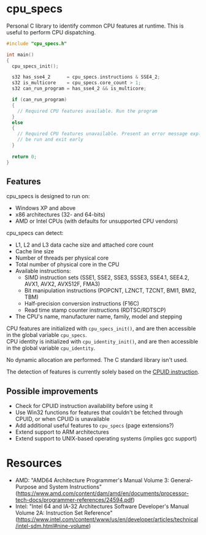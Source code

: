 # cpu_specs
Personal C library to identify common CPU features at runtime. This is useful to perform CPU dispatching.

```c
#include "cpu_specs.h"

int main()
{
  cpu_specs_init();

  s32 has_sse4_2      = cpu_specs.instructions & SSE4_2;
  s32 is_multicore    = cpu_specs.core_count > 1;
  s32 can_run_program = has_sse4_2 && is_multicore;

  if (can_run_program)
  {
    // Required CPU features available. Run the program
  }
  else
  {
    // Required CPU features unavailable. Present an error message explaining why the program can't
    // be run and exit early
  }
  
  return 0;
}
```

## Features
cpu_specs is designed to run on:
- Windows XP and above
- x86 architectures (32- and 64-bits)
- AMD or Intel CPUs (with defaults for unsupported CPU vendors)

cpu_specs can detect:
- L1, L2 and L3 data cache size and attached core count
- Cache line size
- Number of threads per physical core
- Total number of physical core in the CPU
- Available instructions:
  - SIMD instruction sets (SSE1, SSE2, SSE3, SSSE3, SSE4.1, SEE4.2, AVX1, AVX2, AVX512F, FMA3)
  - Bit manipulation instructions (POPCNT, LZNCT, TZCNT, BMI1, BMI2, TBM)
  - Half-precision conversion instructions (F16C)
  - Read time stamp counter instructions (RDTSC/RDTSCP)
- The CPU's name, manufacturer name, family, model and stepping

CPU features are initialized with `cpu_specs_init()`, and are then accessible in the global
variable `cpu_specs`.  
CPU identity is initialized with `cpu_identity_init()`, and are then accessible in the global
variable `cpu_identity`.  
  
No dynamic allocation are performed. The C standard library isn't used.  
  
The detection of features is currently solely based on the [CPUID instruction](https://en.wikipedia.org/wiki/CPUID).  


## Possible improvements
- Check for CPUID instruction availability before using it
- Use Win32 functions for features that couldn't be fetched through CPUID, or when CPUID is unavailable
- Add additional useful features to `cpu_specs` (page extensions?)
- Extend support to ARM architectures
- Extend support to UNIX-based operating systems (implies gcc support)

# Resources
- AMD: "AMD64 Architecture Programmer's Manual Volume 3: General-Purpose and System Instructions"
  (https://www.amd.com/content/dam/amd/en/documents/processor-tech-docs/programmer-references/24594.pdf)
- Intel: "Intel 64 and IA-32 Architectures Software Developer's Manual Volume 2A: Instruction Set Reference"
  (https://www.intel.com/content/www/us/en/developer/articles/technical/intel-sdm.html#nine-volume)
